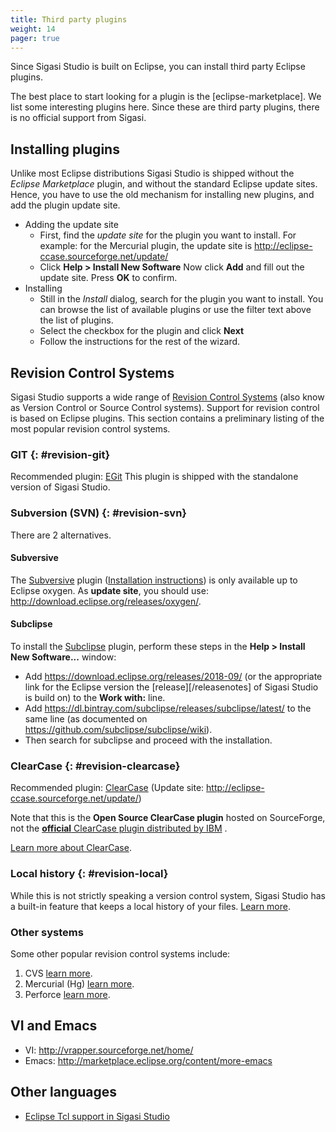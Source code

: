 ```yaml
---
title: Third party plugins
weight: 14
pager: true
---
```


Since Sigasi Studio is built on Eclipse, you can install third party Eclipse
plugins.

The best place to start looking for a plugin is the [eclipse-marketplace]. We list some interesting
plugins here. Since these are third party plugins, there is no official
support from Sigasi.

## Installing plugins

Unlike most Eclipse distributions Sigasi Studio is shipped without the *Eclipse Marketplace* plugin, and without the standard Eclipse update sites.
Hence, you have to use the old mechanism for installing new plugins, and add the plugin update site. 

* Adding the update site
    * First, find the *update site* for the plugin you want to install. For example: for the Mercurial plugin, the update site is <http://eclipse-ccase.sourceforge.net/update/>
    * Click **Help > Install New Software** Now click **Add** and fill out the update site. Press **OK** to confirm.
* Installing
    * Still in the *Install* dialog, search for the plugin you want to install. You can browse the list of available plugins or use the filter text above the list of plugins.
    * Select the checkbox for the plugin and click **Next**
    * Follow the instructions for the rest of the wizard.

## Revision Control Systems

Sigasi Studio supports a wide range of [Revision Control
Systems](http://en.wikipedia.org/wiki/Revision_control) (also know as
Version Control or Source Control systems). Support for revision control
is based on Eclipse plugins. This section contains a preliminary listing
of the most popular revision control systems.

### GIT {: #revision-git}

Recommended plugin: [EGit](http://www.eclipse.org/egit/)
This plugin is shipped with the standalone version of Sigasi Studio.

### Subversion (SVN) {: #revision-svn}

There are 2 alternatives.

#### Subversive

The [Subversive](http://www.eclipse.org/subversive/) plugin ([Installation instructions](https://www.eclipse.org/subversive/installation-instructions.php)) is only available up to Eclipse oxygen.
As **update site**, you should use: <http://download.eclipse.org/releases/oxygen/>.

#### Subclipse

To install the [Subclipse](https://marketplace.eclipse.org/content/subclipse) plugin, perform these steps in the **Help > Install New Software...** window:

* Add <https://download.eclipse.org/releases/2018-09/> (or the appropriate link for the Eclipse version the [release][/releasenotes] of Sigasi Studio is build on) to the **Work with:** line.
* Add <https://dl.bintray.com/subclipse/releases/subclipse/latest/> to the same line (as documented on <https://github.com/subclipse/subclipse/wiki>).
* Then search for subclipse and proceed with the installation. 

### ClearCase {: #revision-clearcase}

Recommended plugin:
[ClearCase](https://sourceforge.net/projects/eclipse-ccase/)
(Update site: <http://eclipse-ccase.sourceforge.net/update/>)

Note that this is the **Open Source ClearCase plugin** hosted on
SourceForge, not the [**official** ClearCase plugin distributed by
IBM](http://www.ibm.com/developerworks/rational/downloads/07/cc_eclipse3_2/clearcase_plugins.html)
.

[Learn more about
ClearCase](http://www.ibm.com/developerworks/rational/downloads/07/cc_eclipse3_2/clearcase_plugins.html).

### Local history {: #revision-local}

While this is not strictly speaking a version control system, Sigasi Studio has
a built-in feature that keeps a local history of your files. 
[Learn more](https://help.eclipse.org/photon/topic/org.eclipse.platform.doc.user/tasks/tasks-1f.htm?cp=0_3_9).

### Other systems

Some other popular revision control systems include:

1.  CVS [learn more](http://www.eclipse.org/eclipse/platform-cvs/).
2.  Mercurial (Hg) [learn
    more](http://marketplace.eclipse.org/content/mercurialeclipse-was-hgeclipse).
3.  Perforce [learn
    more](http://www.perforce.com/product/components/eclipse_plugin).

## VI and Emacs

+ VI: <http://vrapper.sourceforge.net/home/>
+ Emacs: <http://marketplace.eclipse.org/content/more-emacs>

## Other languages

* [Eclipse Tcl support in Sigasi Studio](/tech/eclipse_tcl_support_in_sigasi.html)
